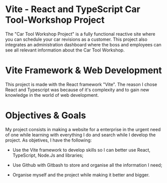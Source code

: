 # Vite - React and TypeScript Car Tool-Workshop Project
The "Car Tool Workshop Project" is a fully functional reactive site where you can schedule your car revisions as a customer. This project also integrates an administration dashboard where the boss and employees can see all relevant information about the Car Tool Workshop.

# Vite Framework & Web Development

This project is made with the React framework "Vite". The reason I chose React and Typescript was because of it's complexity and to gain new knowledge in the world of web development.

# Objectives & Goals

My project consists in making a website for a enterprise in the urgent need of one while learning with everything I do and search while I develop the project. As objetives, I have the following:

  - Use the Vite framework to develop skills so I can better use React, TypeScript, Node.Js and libraries;
  * Use Github with Gitbash to store and organise all the information I need;
  + Organise myself and the project while making it better and bigger.
